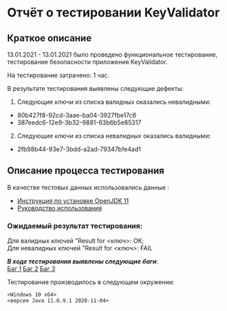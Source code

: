 # Отчёт о тестировании KeyValidator
## Краткое описание

13.01.2021 - 13.01.2021 было проведено функциональное тестирование, тестирование безопасности приложения KeyValidator.

На тестирование затрачено: 1 час.

В результате тестирования выявлены следующие дефекты:
1. Следующие ключи из списка валидных оказались невалидными:
* 80b427f8-92cd-3aae-ba04-3927fbe17c6 
* 387eedc6-12e9-3b32-9881-63b6b5e85317 

2. Следующие ключи из списка невалидных оказались валидными:
* 2fb98b44-93e7-3bdd-a2ad-79347bfe4ad1 

## Описание процесса тестирования

В качестве тестовых данных использовались данные :
* [Инструкция по установке OpenJDK 11](https://github.com/netology-code/javaqa-homeworks/blob/master/intro/openjdk11-manual.md)
* [Руководство использования](https://github.com/netology-code/javaqa-homeworks/blob/master/intro/user-manual.md)

### Ожидаемый результат тестирования:

Для валидных ключей "Result for <ключ>: OK;  
Для невалидных ключей "Result for <ключ>: FAIL

***В ходе тестирования выявлены следующие баги***:  
[Баг 1](https://github.com/dimonioi4/jl1t1/issues/1#issue-785112146)
[Баг 2](https://github.com/dimonioi4/jl1t1/issues/2#issue-785269376)
[Баг 3](https://github.com/dimonioi4/jl1t1/issues/3#issue-785271506)


Тестирование производилось в следующем окружении:

    <Windows 10 x64>
    <версия Java 11.0.9.1 2020-11-04>
   

